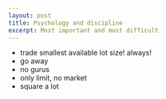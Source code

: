 ```yaml
---
layout: post
title: Psychology and discipline
excerpt: Most important and most difficult
---
```


* trade smallest available lot size! always!
* go away
* no gurus
* only limit, no market
* square a lot
